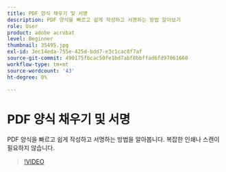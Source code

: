 ```yaml
---
title: PDF 양식 채우기 및 서명
description: PDF 양식을 빠르고 쉽게 작성하고 서명하는 방법 알아보기
role: User
product: adobe acrobat
level: Beginner
thumbnail: 35495.jpg
exl-id: 3ec14eda-755e-425d-bdd7-e3c1cac8f7af
source-git-commit: 490175fbcac50fe1bd7abf8bbffad6fd97061660
workflow-type: tm+mt
source-wordcount: '43'
ht-degree: 0%

---
```


# PDF 양식 채우기 및 서명

PDF 양식을 빠르고 쉽게 작성하고 서명하는 방법을 알아봅니다. 복잡한 인쇄나 스캔이 필요하지 않습니다.

>[!VIDEO](https://video.tv.adobe.com/v/35495?hidetitle=true)
